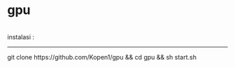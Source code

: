 # gpu 
<br>
instalasi :
<hr>
git clone https://github.com/Kopen1/gpu && cd gpu && sh start.sh <br><br>


